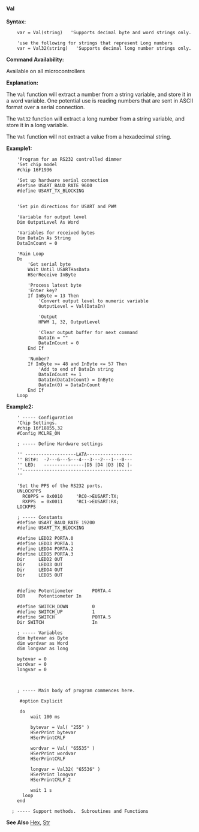 <div class="section">

<div class="titlepage">

<div>

<div>

#### <span id="val"></span>Val

</div>

</div>

</div>

<span class="strong">**Syntax:**</span>

``` screen
    var = Val(string)   'Supports decimal byte and word strings only.

    'use the following for strings that represent Long numbers
    var = Val32(string)   'Supports decimal long number strings only.
```

<span class="strong">**Command Availability:**</span>

Available on all microcontrollers

<span class="strong">**Explanation:**</span>

The `Val` function will extract a number from a string variable, and
store it in a word variable. One potential use is reading numbers that
are sent in ASCII format over a serial connection.  
  
The `Val32` function will extract a long number from a string variable,
and store it in a long variable.

  
  
The `Val` function will not extract a value from a hexadecimal string.  
  

<span class="strong">**Example1:**</span>

``` screen
    'Program for an RS232 controlled dimmer
    'Set chip model
    #chip 16F1936

    'Set up hardware serial connection
    #define USART_BAUD_RATE 9600
    #define USART_TX_BLOCKING


    'Set pin directions for USART and PWM

    'Variable for output level
    Dim OutputLevel As Word

    'Variables for received bytes
    Dim DataIn As String
    DataInCount = 0

    'Main Loop
    Do
        'Get serial byte
        Wait Until USARTHasData
        HSerReceive InByte

        'Process latest byte
        'Enter key?
        If InByte = 13 Then
            'Convert output level to numeric variable
            OutputLevel = Val(DataIn)

            'Output
            HPWM 1, 32, OutputLevel

            'Clear output buffer for next command
            DataIn = ""
            DataInCount = 0
        End If

        'Number?
        If InByte >= 48 and InByte <= 57 Then
            'Add to end of DataIn string
            DataInCount += 1
            DataIn(DataInCount) = InByte
            DataIn(0) = DataInCount
        End If
    Loop
```

  
  

<span class="strong">**Example2:**</span>

``` screen
    ' ----- Configuration
    'Chip Settings.
    #chip 16f18855,32
    #Config MCLRE_ON

    ; ----- Define Hardware settings

    '' -------------------LATA-----------------
    '' Bit#:  -7---6---5---4---3---2---1---0---
    '' LED:   ---------------|D5 |D4 |D3 |D2 |-
    ''-----------------------------------------
    ''

    'Set the PPS of the RS232 ports.
    UNLOCKPPS
      RC0PPS = 0x0010     'RC0->EUSART:TX;
      RXPPS  = 0x0011     'RC1->EUSART:RX;
    LOCKPPS

    ; ----- Constants
    #define USART_BAUD_RATE 19200
    #define USART_TX_BLOCKING

    #define LEDD2 PORTA.0
    #define LEDD3 PORTA.1
    #define LEDD4 PORTA.2
    #define LEDD5 PORTA.3
    Dir     LEDD2 OUT
    Dir     LEDD3 OUT
    Dir     LEDD4 OUT
    Dir     LEDD5 OUT


    #define Potentiometer       PORTA.4
    DIR     Potentiometer In

    #define SWITCH_DOWN         0
    #define SWITCH_UP           1
    #define SWITCH              PORTA.5
    Dir SWITCH                  In

    ; ----- Variables
    dim bytevar as Byte
    dim wordvar as Word
    dim longvar as long

    bytevar = 0
    wordvar = 0
    longvar = 0



    ; ----- Main body of program commences here.

     #option Explicit

     do
         wait 100 ms

         bytevar = Val( "255" )
         HSerPrint bytevar
         HSerPrintCRLF

         wordvar = Val( "65535" )
         HSerPrint wordvar
         HSerPrintCRLF

         longvar = Val32( "65536" )
         HSerPrint longvar
         HSerPrintCRLF 2

         wait 1 s
      loop
    end

  ; ----- Support methods.  Subroutines and Functions
```

<span class="strong">**See Also**</span>
<a href="hex" class="link" title="Hex">Hex</a>,
<a href="str" class="link" title="Str">Str</a>

</div>

